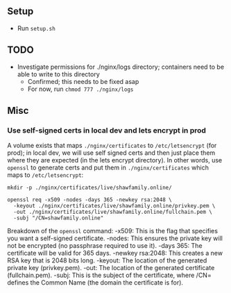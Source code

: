 ## Setup

- Run `setup.sh`

## TODO

- Investigate permissions for ./nginx/logs directory; containers need to be able to write to this directory
  - Confirmed; this needs to be fixed asap
  - For now, run `chmod 777 ./nginx/logs`

## Misc

### Use self-signed certs in local dev and lets encrypt in prod

A volume exists that maps `./nginx/certificates` to `/etc/letsencrypt` (for prod); in local dev, we will use self signed certs and then just place them where they are expected (in the lets encrypt directory). In other words, use `openssl` to generate certs and put them in `./nginx/certificates` which maps to `/etc/letsencrypt`:

```
mkdir -p ./nginx/certificates/live/shawfamily.online/

openssl req -x509 -nodes -days 365 -newkey rsa:2048 \
  -keyout ./nginx/certificates/live/shawfamily.online/privkey.pem \
  -out ./nginx/certificates/live/shawfamily.online/fullchain.pem \
  -subj "/CN=shawfamily.online"
```

Breakdown of the `openssl` command:
-x509: This is the flag that specifies you want a self-signed certificate.
-nodes: This ensures the private key will not be encrypted (no passphrase required to use it).
-days 365: The certificate will be valid for 365 days.
-newkey rsa:2048: This creates a new RSA key that is 2048 bits long.
-keyout: The location of the generated private key (privkey.pem).
-out: The location of the generated certificate (fullchain.pem).
-subj: This is the subject of the certificate, where /CN= defines the Common Name (the domain the certificate is for).
